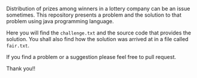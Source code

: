 Distribution of prizes among winners in a lottery company can be an issue sometimes.
This repository presents a problem and the solution to that problem using java programming language.

Here you will find the `challenge.txt` and the source code that provides the solution. 
You shall also find how the solution was arrived at in a file called `fair.txt`.

If you find a problem or a suggestion please feel free to pull request.

Thank you!!